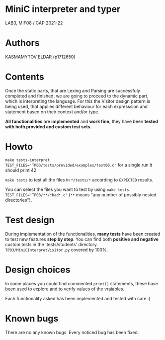 # MiniC interpreter and typer
LAB3, MIF08 / CAP 2021-22


# Authors

KASMAMYTOV ELDAR (p1712650)

# Contents

Once the static parts, that are Lexing and Parsing are successfuly completed and finished, we are going to proceed to the dynamic part, which is interpreting the language. For this the Visitor design pattern is being used, that applies different behaviour for each expresssion and statement based on their context and/or type.

**All functionalities** are **implemented** and **work fine**, they have been **tested with both provided and custom test sets**.

# Howto

`make tests-interpret TEST_FILES='TP03/tests/provided/examples/test00.c'` for a single run
it should print 42

`make tests` to test all the files in `*/tests/*` according to `EXPECTED` results.

You can select the files you want to test by using `make tests TEST_FILES='TP03/**/*bad*.c'` (`**` means
"any number of possibly nested directories").

# Test design 

During implementation of the functionalities, **many tests** have been created to test new features **step by step**. You can find both **positive and negative** custom tests in the 'tests/students' directory. `TP03/MiniCInterpretVisitor.py` covered by 100%.

# Design choices

In some places you could find commented `print()` statements, these have been used to explore and to verify values of the vraiables.

Each functionality asked has been implemented and tested with care :)

# Known bugs

There are no any known bugs. Every noticed bug has been fixed.
